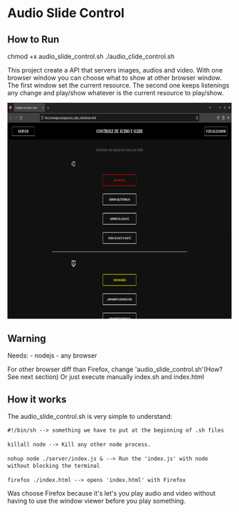 # Audio Slide Control

## How to Run

chmod +x audio_slide_control.sh
./audio_clide_control.sh

This project create a API that servers images, audios and video.
With one browser window you can choose what to show at other browser window.
The first window set the current resource. The second one keeps listenings any change and play/show
whatever is the current resource to play/show.

![project print](https://raw.githubusercontent.com/giovanecf/audio_slide_control/main/blob/print.jpg)

## Warning

Needs: 
	- nodejs 
	- any browser

For other browser diff than Firefox, change 'audio_slide_control.sh'(How? See next section)
Or just execute manually index.sh and index.html

## How it works

The audio_slide_control.sh is very simple to understand:

    #!/bin/sh --> something we have to put at the beginning of .sh files

    killall node --> Kill any other node process.

    nohup node ./server/index.js & --> Run the 'index.js' with node without blocking the terminal

    firefox ./index.html --> opens 'index.html' with Firefox

Was choose Firefox because it's let's you play audio and video without having to use the window viewer
before you play something.
